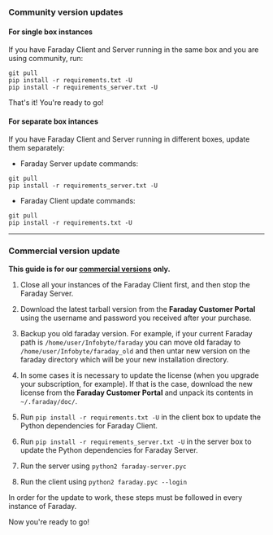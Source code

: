 ### Community version updates

#### For single box instances

If you have Faraday Client and Server running in the same box and you are using community, run:

```
git pull
pip install -r requirements.txt -U
pip install -r requirements_server.txt -U
``` 

That's it! You're ready to go!

#### For separate box intances

If you have Faraday Client and Server running in different boxes, update them separately:

* Faraday Server update commands:

 ```
git pull
pip install -r requirements_server.txt -U
``` 

* Faraday Client update commands:

 ```
git pull
pip install -r requirements.txt -U
``` 

***

### Commercial version update

**This guide is for our [commercial versions](https://www.faradaysec.com/#download) only.**

1. Close all your instances of the Faraday Client first, and then stop the Faraday Server.

1. Download the latest tarball version from the **Faraday Customer Portal** using the username and password you received after your purchase.

1. Backup you old faraday version. For example, if your current Faraday path is `/home/user/Infobyte/faraday` you can move old faraday to `/home/user/Infobyte/faraday_old` and then untar new version on the faraday directory which will be your new installation directory.

1. In some cases it is necessary to update the license (when you upgrade your subscription, for example). If that is the case, download the new license from the **Faraday Customer Portal** and unpack its contents in `~/.faraday/doc/`.

1. Run ```pip install -r requirements.txt -U``` in the client box to update the Python dependencies for Faraday Client.

1. Run ```pip install -r requirements_server.txt -U``` in the server box to update the Python dependencies for Faraday Server.

1. Run the server using ```python2 faraday-server.pyc ```

1. Run the client using ```python2 faraday.pyc --login```

In order for the update to work, these steps must be followed in every instance of Faraday.

Now you're ready to go!